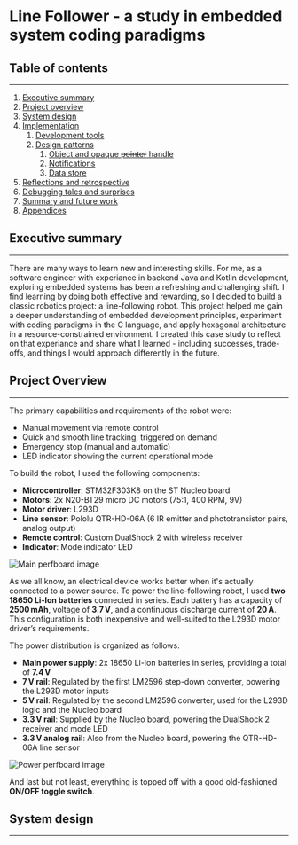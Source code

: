 # Line Follower - a study in embedded system coding paradigms

## Table of contents

---

1. [Executive summary](#executive-summary)
1. [Project overview](#project-overview)
1. [System design](#system-design)
1. [Implementation](#implementation)
    1. [Development tools](#development-tools)
    1. [Design patterns](#design-patterns)
        1. [Object and opaque ~~pointer~~ handle](#object-and-opaque-pointer-handle)
        1. [Notifications](#notifications)
        1. [Data store](#data-store)
1. [Reflections and retrospective](#reflections-and-retrospective)
1. [Debugging tales and surprises](#debugging-tales-and-surprises)
1. [Summary and future work](#summary-and-future-work)
1. [Appendices](#appendices)


## Executive summary

---

There are many ways to learn new and interesting skills.
For me, as a software engineer with experiance in backend Java and Kotlin development, exploring embedded systems has been a refreshing and challenging shift.
I find learning by doing both effective and rewarding, so I decided to build a classic robotics project: a line-following robot.
This project helped me gain a deeper understanding of embedded development principles, experiment with coding paradigms in the C language, and apply hexagonal architecture in a resource-constrained environment.
I created this case study to reflect on that experiance and share what I learned - including successes, trade-offs, and things I would approach differently in the future.

## Project Overview

---

<!---

This section describes capabilities of the robot, i.e. manual control, route tracking, emergency stop.
Also, it summarizes the components from which the robot is built: MCU platform, DC motors and drivers, line sensor, remote control.
It mentions about perfboard assembly with THT soldering technique

--->

The primary capabilities and requirements of the robot were:

- Manual movement via remote control  
- Quick and smooth line tracking, triggered on demand  
- Emergency stop (manual and automatic)  
- LED indicator showing the current operational mode  

To build the robot, I used the following components:

- **Microcontroller**: STM32F303K8 on the ST Nucleo board  
- **Motors**: 2x N20-BT29 micro DC motors (75:1, 400 RPM, 9V)  
- **Motor driver**: L293D  
- **Line sensor**: Pololu QTR-HD-06A (6 IR emitter and phototransistor pairs, analog output)  
- **Remote control**: Custom DualShock 2 with wireless receiver  
- **Indicator**: Mode indicator LED  

![Main perfboard image](<main-perfboard-image>)  

As we all know, an electrical device works better when it's actually connected to a power source.
To power the line-following robot, I used **two 18650 Li-Ion batteries** connected in series.
Each battery has a capacity of **2500 mAh**, voltage of **3.7 V**, and a continuous discharge current of **20 A**.
This configuration is both inexpensive and well-suited to the L293D motor driver’s requirements.

The power distribution is organized as follows:

- **Main power supply**: 2x 18650 Li-Ion batteries in series, providing a total of **7.4 V**
- **7 V rail**: Regulated by the first LM2596 step-down converter, powering the L293D motor inputs  
- **5 V rail**: Regulated by the second LM2596 converter, used for the L293D logic and the Nucleo board  
- **3.3 V rail**: Supplied by the Nucleo board, powering the DualShock 2 receiver and mode LED  
- **3.3 V analog rail**: Also from the Nucleo board, powering the QTR-HD-06A line sensor  

![Power perfboard image](<power-perboard-image>)  

And last but not least, everything is topped off with a good old-fashioned **ON/OFF toggle switch**.

## System design

---

<!---

This section summarizes the application architecture and flow organization.
It contains some basic diagrams.
It mentions about a superloop approach with indepentent tasks in contrast to state machine (or should it be in Implementation section?)

--->

<div hidden>
```
@startuml app-architecture

[Main Loop] as main #khaki
() "Devices" as devices #palegreen
[Devices STM32F303] as hardware <<hardware>> #palegreen 
[Adapters] as adapters #lightskyblue
[Pathbot] as domain <<domain>> #orange 

main -down-> adapters : data mappings
main --> domain : use cases
main ..> hardware : links
adapters -right-> domain : ports
adapters -left-> devices
hardware -right- devices 

@enduml
```
</div>

![Figure 1. Application-level architecture](app-architecture.svg)

The application architecture is inspired by the hexagonal architecture pattern, also known as ports and adapters.
At the core sits the domain logic component, called Pathbot_.
It is fully isolated - it does not depend on any other layer and is completely agnostic of the hardware platform.
It exposes _use cases_ that are triggered by the main loop and declares ports that are defined by adapters.

The adapters component serves as bridge between the domain logic, the main loop, and the hardware.
It doesn't directrly reference the STM32F303 platform.
Instead, it interacts with an abstract devices interface library.
That interface is implemented by a hardware-specific component: Devices STM32F303.

This architecture provides several key benefits:

* The _Pathbot_ domain logic can run on any hardware platform. As long as a compatible _Devices_ implementation comes along, swapping the hardware backend is simply a matter of linking a different module.
* The _Pathbot_ and _Adapters_ can be easily unit tested in isolation, without requiring read hardware.

Overall, this structure creates a clean separation of concerns, making it easy to explore different programming paradigms for hardware interaction and domain logic independently - without tight coupling between layers.

<div hidden>
```
@startuml superloop

start
#palegreen: init devices layer;
#orange: init domain layer;

while ()

#khaki: handle manual control task ;
if (remote commands ready) then (yes)
    #orange: handle commands;
endif

#khaki: handle route tracking task ;
if (coordinates ready) then (yes)
    #orange: handle coordinates;
endif

#khaki: handle immediate stop task ;
if (route guard timeout) then (yes)
    #orange: handle route guard timeout;
endif

endwhile
-[hidden]->
detach

@enduml
```
</div>

![Figure 2. Super loop](superloop.svg)

The system follows the **super loop execution model** at runtime, but instead of using a traditional state machine, the domain-level _use cases_ are wrapped into the _tasks_.
This structure is intentionally designed to mimic the bahaviour of RTOS tasks.

The motivation behind this approach is twofold:

* It prepares the system for potential future migration to an RTOS such as FreeRTOS.
* It ensures that such migration can happen **without requiring any changes to the domain logic**.

By decoupling the task mechanism from the _Pathbot_ domain logic, the system remains flexible and modular making it easy to experiment with different runtime strategies while preserving a clean architecture.

## Implementation

---

<!---

Here we can focus on the application internals.
We start with describing the toolchain, code editor, build system, libraries for hardware, tests, flashing (or should it be in the Project overview section?)
Description of PID controller 
- how often it is computed according to the robot speed and assumed the smallest distance resolution
- how steering value is mapped to duty cycle value
Description of manual controller
Description of route guard in order to stop the vehicle if it does not see the track too long.
Description of data oriented design and object oriented design, where one and where another were applied. 
Show the object pool and opaque handle pattern instead of opaque pointer

--->

### Development tools

<!---
Toolchain, code editor, build system, libraries for hardware, tests, flashing, Barr's coding standards.
--->

For the development stack, I used the following tools:

- **Editor/IDE**: VS Code (initially), later migrated to Vim
- **Hardware layer**: Bare-metal initially, later transitioned to _libopencm3_
- **Compiler**: `gcc`
- **Debugger**: `gdb`
- **Toolchain**: `arm-none-eabi`
- **Test framework**: _Unity_
- **Build system**: _CMake_
- **Flashing utility**: _ST-Link_
- **Coding standard**: Michael Barr’s Embedded C Coding Standards

> #### Why I chose this toolset
>
> Most STM32 applications are typically developed using **STM32CubeMX** and the **HAL library**, often within **STM32CubeIDE**.
> I intentionally chose a different path for several reasons:
>
> * I wanted to learn **low-level hardware interaction**, including direct register access and peripheral configuration.
> * I aimed to become familiar with **standard tools** like `gcc`, `gdb`, `CMake`, and `arm-none-eabi`, which are portable and applicable across many MCU platforms.
> * Using ST’s high-level tooling might have helped me finish this project faster - but the **learning value would have been significantly lower**.
> * Relying heavily on CubeMX and HAL creates a dependency that doesn't transfer well to other MCU families. I wanted **reusable skills**.
>
> Later in the project, I transitioned from pure bare-metal to using **_libopencm3_**.
> This library still operates at a low level, but offers a clean and consistent API that closely follows the STM32 reference manual.
> And since bare-metal development already required getting familiar with the reference manual, using _libopencm3_ felt like a natural and valuable step forward.

> #### Why I chose this coding standard
>
> Since C was a new language for me, I adopted Michael Barr’s embedded C guidelines.
> I chose this standard because it’s less restrictive than MISRA-C (which felt like overkill for a line-following robot) but still provides clear, practical rules and best practices.
> It also helped maintain a consistent and cohesive codebase.

> #### Why I chose VIM over VS Code
>
> Well, it's just cool ;)

### Design patterns

#### Object and opaque ~~pointer~~ handle

Devices such as the _DualShock 2_ controller and the _QTR-HD-06A_ line sensor are implemented using object-oriented principles.
Of course, C isn’t an object-oriented language — but it still allows us to embrace the concepts.
The simplest approach is the **object pattern**.
This involves defining a structure with logically grouped fields (like class members), alongside functions that operate on a pointer to that structure (like class methods):

```c
// message.h

typedef struct
{
    char[32] text;
} message_t;

void
message_init(message_t * const self);

void
message_print(message_t * const self);
```

However, this approach has one major downside: lack of encapsulation.
While public functions are fine, placing the structure in a header file exposes internal data to the rest of the program breaking the object boundary.
To address this, C programmers often use the **opaque pointer pattern**, which hides the structure’s internal layout from other compilation units:

```c
// message.h

typedef struct message* message_t;

message_t
message_create(char[] text);

void
message_print(message_t self);

void
message_free(message_t self);

// message.c

struct message
{
    char[32] text;
};

message_t
message_create(char[] text)
{
    message_t msg = malloc(sizeof(struct message));
    memcpy(msg->text, text, sizeof(msg->text));

    return msg;
}

void
message_print(message_t self)
{
    usart_transmit(self->text);
}

void
message_free(message_t self)
{
    free(self);
}
```

Now the object internals are encapsulated within its compilation unit and cannot be accessed from the outside.
Victory? Not quite, there is a catch.
In embedded systems, dynamic memory allocation is ofted discouraged and this is what `malloc` function actually does.
Barr's Embedded C Standards recommend avoiding it for several reasons:

* Many MCUs don't even include heap memory.
* Some embedded compilers don't implement `malloc`.
* Determinism is critical - we must know how much memory is required for our application ahead of time.
* `malloc` introduces the risk of fragmentation and runtime allocation failures.

To solve this problem I used the **object pool pattern**, where all object memory is pre-allocated.
Combinig it with opaque pointer principles gave me **opaque handle**:

```c
// pool.h

#define POOL_DECLARE(name, type, size)                                         \
    typedef struct                                                             \
    {                                                                          \
        type objects[size];                                                    \
        bool used[size];                                                       \
    } name##_pool_t;                                                           \
                                                                               \
    static inline void name##_pool_init(name##_pool_t *p_pool)                 \
    {                                                                          \
        memset(p_pool, 0, sizeof(*p_pool));                                    \
    }                                                                          \
                                                                               \
    static inline bool name##_pool_alloc(name##_pool_t *p_pool,                \
                                         uint8_t       *ph_obj)                \
    {                                                                          \
        for (uint8_t i = 0; i < size; i++)                                     \
        {                                                                      \
            if (!p_pool->used[i])                                              \
            {                                                                  \
                p_pool->used[i] = true;                                        \
                *ph_obj         = i;                                           \
                                                                               \
                return true;                                                   \
            }                                                                  \
        }                                                                      \
                                                                               \
        return false;                                                          \
    }                                                                          \
                                                                               \
    static inline bool name##_pool_alloc_at(name##_pool_t *p_pool,             \
                                            uint8_t        ind)                \
    {                                                                          \
        if (ind < size)                                                        \
        {                                                                      \
            p_pool->used[ind] = true;                                          \
            return true;                                                       \
        }                                                                      \
        else                                                                   \
        {                                                                      \
            return false;                                                      \
        }                                                                      \
    }                                                                          \
                                                                               \
    static inline type *name##_pool_get(name##_pool_t *p_pool, uint8_t h_obj)  \
    {                                                                          \
        type *instance = NULL;                                                 \
                                                                               \
        if (h_obj < size && p_pool->used[h_obj])                               \
        {                                                                      \
            instance = &p_pool->objects[h_obj];                                \
        }                                                                      \
                                                                               \
        return instance;                                                       \
    }                                                                          \
                                                                               \
    static inline void name##_pool_free(name##_pool_t *p_pool, uint8_t h_obj)  \
    {                                                                          \
        if (h_obj < size)                                                      \
        {                                                                      \
            p_pool->used[h_obj] = false;                                       \
        }                                                                      \
    }

// message.h

typedef uint8_t message_t;

void
message_init(void);

int
message_create(char[] text, message_t *h_message);

int
message_print(message_t self);

void
message_release(message_t self);

// message.c

typedef struct
{
    char[32] text;
} message_instance_t;

// we must know that there will be no need for more than 10 instances
POOL_DECLARE(message, message_instance_t, 10)

static message_pool_t pool;

void
message_init(void)
{
    message_pool_init(&pool);
}

int
message_create(char[] text, message_t *h_message)
{
    if (message_pool_alloc(&pool, h_message))
    {
        return -ENOMEM;
    }

    message_instance_t *p_message = message_pool_get(&pool, *h_message);

    memcpy(p_message->text, text, sizeof(p_message->text));

    return 0;
}

int
message_print(message_t self)
{
    message_instance_t *p_message = message_pool_get(&pool, self);

    if (NULL == p_message)
    {
        return -EINVAL;
    }

    usart_transmit(p_message->text);

    return 0;
}

void
message_release(message_t self)
{
    message_pool_free(&pool, self)
}
```

Yes, it is indeed a bit of a hassle, but it comes with big benefits:

* a reusable, generic object pool
* fully encapsulated logic
* no dynamic allocation required

The downsides? The maximum number of instances must be defined up front.
Also, the pool consumes memory itself. Still, in my use cases I found this to be a very reasonable trade-off.

#### Notifications

FreeRTOS provides several mechanisms for task synchronization — one of them being **task notifications**, often used as lightweight binary semaphores.
Although I didn’t use FreeRTOS in this project (yet ;) ), I was inspired by the concept and decided to implement a similar mechanism.
I created a _Notifications_ component that coordinates task execution in the main loop.
Each task _takes_ a notification before performing its logic.
On the other end, peripherals _give_ notifications when new data is ready to be read.
This design allows tasks to react to asynchronous events in a controlled, predictable way.
In short, the _Notifications_ component drives the task execution flow:

```c
// notifications.h

typedef enum
{
    NOTIFICATION_ROUTE_CONVERSIONS = 0,
    NOTIFICATION_TIMEOUT_GUARD_ROUTE,
    NOTIFICATION_DUALSHOCK2,
} notification_t;

#define NOTIFICATIONS_LENGTH 3

void
notification_give(notification_t id);

bool
notification_take(notification_t id);

// notifications.c
static volatile bool notifications[NOTIFICATIONS_LENGTH];

void
notification_give(notification_t id)
{
    if (id < NOTIFICATIONS_LENGTH)
    {
        notifications[id] = true;
    }
}

bool
notification_take(notification_t id)
{
    if (id >= NOTIFICATIONS_LENGTH)
    {
        return false;
    }

    if (notifications[id])
    {
        notifications[id] = false;
        return true;
    }

    return false;
}
```

#### Data store

Halfway through the project I came across the concept of _data-oriented design_.
My application doesn't require complex caching strategies or SIMD-heavy processing,
but the idea of separating data from logic turned out to be very practical in the embedded context.
Both the line sensor and the DualShock 2 devices use [DMA (Direct memory access)](https://en.wikipedia.org/wiki/Direct_memory_access).
One of the DMA configuration requirements is to pass a raw memory address to the appropriate hardware register.
This made it very convenient to use shared memory between low-level peripheral logic and the device components.
The data resides in a dedicated structure owned by the system and not by any specific object.
The benefits:

* **Zero-copy**: Data is not passed or duplicated.
* **Memory efficiency**: Everything is accessed in-place.
* **Clean separation**: Logic is decoupled from storage.
* **Pure-function pathbot domain**: Easy to test in isolation, easy to read the code, very deterministic.

As always there are trade-offs:

* **Race conditions**: Could be an issue, but in this design each memory region is written by exactly one peripheral and read only after a notification is received.
In the case of DMA, double buffering is used to ensure consistency.
* **Encapsulation leakage**: Similar to the object pattern, this approach exposes data structure.
But the exposure is confined to the module level, which I consider acceptable in this context.

<< code for devices data store when it will be ready for review >>

### Modules overview

<div hidden>
```
@startuml impl-overview

participant "Hardware" as hardware #palegreen
participant "Adapters" as adapter #lightskyblue
participant "Main loop task" as task #khaki
participant "Domain use case" as domain #orange

task -> adapter : read
adapter -> hardware : read
adapter <-- hardware : ready
task <-- adapter : domain format data
task -> domain : handle 
adapter <-- domain: write
adapter -> hardware : write

@enduml
```
</div>

![Figure 3. Task (each) flow overview](impl-overview.svg)

The diagram above shows a high-level view of the control flow between application tasks and system components.
In the following subsections, we'll zoom in on the hardware-level control mechanisms that support each task.
After that, we'll shift focus to the domain logic those tasks are designed to execute.

### Hardware

#### Manual control -- DualShock 2

<div hidden>
```
@startuml impl-hardware-commands-ready

participant "TIM2 update" as tim_isr <<isr>> #palegreen
participant "SPI transfer complete" as dma_isr <<isr>> #palegreen
participant "Data store" as data #palegreen
participant "Notifications" as notifications #palegreen
participant "DualShock 2" as dualshock2 <<device>> #palegreen
participant "Control" as adapter <<adapter>> #lightskyblue

alt before first or already read
    dualshock2 <- adapter : read
    dualshock2 -> notifications : take DUALSHOCK2
    dualshock2 <-- notifications : false
    dualshock2 --> adapter : not ready
end

tim_isr -> dualshock2 : poll start
note right : every 16ms
dma_isr -> dualshock2 : poll stop
dma_isr -> data : store response
dma_isr -> notifications : give DUALSHOCK2
dualshock2 <- adapter : read
dualshock2 -> notifications : take DUALSHOCK2
dualshock2 <-- notifications : true
dualshock2 -> data : read and validate
dualshock2 --> adapter : controller state

@enduml
```
</div>

![Figure 4. Hardware flow for new manual commands notification](impl-hardware-commands-ready.svg)

This diagram presents the control flow for manual commands received from the DualShock 2 controller.
I used timer TIM2 to initiate SPI communication with the controller, each 16 ms.
On the top of that, the DMA is used to transfer data from peripheral to data store.
While this is actually a polling method, it does not block the main loop execution, since the DMA transfer complete events trigger an interrupt.

I used the very basic interfacing with DualShock 2 controller, since manual control is not a critical feature of the robot.
You can check [this article](https://store.curiousinventor.com/guides/PS2) for more details about DualShock 2 controller communication.

#### Line sensor -- ADC sampling

<div hidden>
```
@startuml impl-hardware-coords--ready

participant "ADC complete" as adc_isr <<isr>> #palegreen
participant "Data store" as data #palegreen
participant "Notifications" as notifications #palegreen
participant "QTR-HD-06A" as sensor <<device>> #palegreen
participant "Coordinates" as adapter <<adapter>> #lightskyblue

alt before first or already read
    sensor <- adapter : read
    sensor -> notifications : take ROUTE
    sensor <-- notifications : false
    sensor --> adapter : not ready
end

adc_isr -> data : store conversions
note right : every 1ms\ntriggered by TIM6 TRGO
adc_isr -> notifications : give ROUTE
sensor <- adapter : read
sensor -> notifications : take ROUTE
sensor <-- notifications : true
sensor -> data : read and average
sensor --> adapter : conversions

@enduml
```
</div>

![Figure 5. Hardware flow for new line coordinates notification](impl-hardware-coords-ready.svg)

Here we see the ADC data flow from the line sensor.
The vehicle moves at approximately 0.5 m/s.
Assuming the minimum curve detection threshold is 0.5 mm, the system must sample line data every 1 ms to detect thight curves in time.
To meet this constraint, I configured timer TIM6 to trigger ADC conversions every 1 ms.

The STM32F303 has two ADCs (ADC1 and ADC2), but the Nucleo board exposes only four analog channels from each.
Since the _QTR-HD-06A_ sensor has six emitter-phototransistor pairs, I used ADC dual regular simultenaous mode to sample six channels using both ADCs in parallel.
To reduce noise, I applied a software filter -- an average across 10 consecutive samples per channel.
This filtering significantly improved the stability of the readings.

#### Timeout guard

<div hidden>
```
@startuml impl-hardware-timeout-guard-ready

participant "TIM15 update" as tim_isr <<isr>> #palegreen
participant "Notifications" as notifications #palegreen
participant "Timeout guard" as guard <<device>> #palegreen
participant "Route guard" as adapter <<adapter>> #lightskyblue

alt no timeout yet
    guard <- adapter: read
    guard -> notifications : take ROUTE_GUARD
    guard <-- notifications : false
    guard --> adapter : OK
end

tim_isr -> notifications : give ROUTE_GUARD
note right: occurs when vehicle \nruns off the route more \nthan 500ms
guard <- adapter: read
guard -> notifications : take ROUTE_GUARD
guard <-- notifications : true
guard --> adapter : TIMEOUT

@enduml
```
</div>

![Figure 6. Hardware flow for timeout guard notification](impl-hardware-timeout-guard-ready.svg)

In early tests, I assumed the vehicle must see the line at all times.
When the line wasn't detected, the robot would stop immediately.
While this made sense in theory, it didn't work well in practice.
Although the robot could sometimes complete the track, its performence was inconsistent -- small drifts off the line caused unnecessary halts.
After re-evaluating, I realized that when the vehicle is fully off-track, its _position error_ (which we examine later) is already at a maximum.
Steering correction will naturally be large enough to guide it back.
So, immediate stopping was overly conservative and reduced overall smoothness.
To solve this, I introduced a timeout guard.
Now, the robot stops only if the line has not been detected for more than 500 ms.
This provides as good balance between responsiveness and robustness.

### Domain

<div hidden>
```
@startuml impl-domain-handle-commands

participant "Main loop" as main #khaki
participant "Domain api" as api #orange
participant "Data store" as data #orange
participant "Port" as port #orange

main -> api : handle commands or\nhandle coordinates or\nhandle immediate stop
api -> data : update motion
api -> data : update mode
api -> port : apply motion
api -> port : apply mode

@enduml
```
</div>

![Figure 7. Domain logic of handling motion use cases](impl-domain-handle-commands.svg)

### Tests

## Reflections and retrospective

---

<!---

First of all what I learned from this study, briefly.
Compare DOD and OOP.
In DOD point out the lack of hermetisation, but huge memory savings and in fact flow clarity.
In OOP point out the object pool memory requirement. Mention about overenginnering in the early stages - everything was an object, single instance and application scoped.
Compare memory usage from the early stages with CubeMX generated project and the one with libopencm3. 
Mention about a try of implementing such lib myself before discovering it. Point out the memory usage huge drop after introducint libopencm3.
Now the huge win in this project - mention about the greatness of hexagonal architecture:
- how it helped you exploring different approaches just by switching modules, without any other breakages
- how it can be easily unit tested, even how TDD can contribute to clear domain logic design
How tasks in the superloop can be replaces by RTOS in the future
Very important - what would I do differently if I implemented it from scratch again
expose headers for debugging SPI transmittion via state analyzer

--->

## Debugging tales and surprises

---

<!---

Funny issues I encountered: interrupt flooding in ADC, unexpected pins connection with each other on nucleo board
isr_dispatcher optimized out by the linker, not compiler
--->

## Summary and future work

---

<!---

A few words about how thigs are different from a high level backend engineer point of view and how other things never changes in software development.
Mentoin about future work like:
- C++ implementation - mention that because of hexagonal architecture applied, one module at a time can be refactored
- RTOS - props for hexagonal here as well
- PID parameters tuning by remote control (or implement it before this case study :D)
- domain data storage dump on demand by USART
- dedicated PCB design instead of nucleo board and SMD soldering raw components with all passive elements

--->

## Appendices

---

<!---

- Electrical schema

--->
